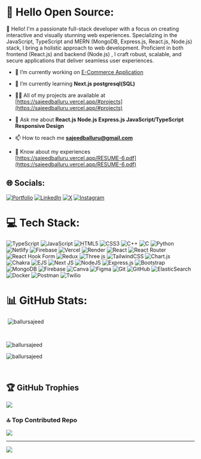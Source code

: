# 💫 Hello Open Source:
🚀 Hello! I'm a passionate full-stack developer with a focus on creating interactive and visually stunning web experiences. Specializing in the JavaScript, TypeScript and MERN (MongoDB, Express.js, React.js, Node.js) stack, I bring a holistic approach to web development. Proficient in both frontend (React.js) and backend (Node.js) , I craft robust, scalable, and secure applications that deliver seamless user experiences.<br>

- 🔭 I’m currently working on [E-Commerce Application](https://e-commerce-app-six-plum.vercel.app/)

- 🌱 I’m currently learning **Next.js postgresql(SQL)**

- 👨‍💻 All of my projects are available at [https://sajeedballuru.vercel.app/#projects](https://sajeedballuru.vercel.app/#projects)

- 💬 Ask me about **React.js Node.js Express.js JavaScript/TypeScript Responsive Design**

- 📫 How to reach me **sajeedballuru@gmail.com**

- 📄 Know about my experiences [https://sajeedballuru.vercel.app/RESUME-6.pdf](https://sajeedballuru.vercel.app/RESUME-6.pdf)

## 🌐 Socials:
[![Portfolio](https://img.shields.io/badge/Portfolio-%23000000.svg?logo=firefox&logoColor=white)](https://sajeedballuru.vercel.app/) 
[![LinkedIn](https://img.shields.io/badge/LinkedIn-%230077B5.svg?logo=linkedin&logoColor=white)](https://linkedin.com/in/sajeed-balluru) 
[![X](https://img.shields.io/badge/X-black.svg?logo=X&logoColor=white)](https://x.com/Ballursajeed11) 
[![Instagram](https://img.shields.io/badge/Instagram-%23E4405F.svg?logo=instagram&logoColor=white)](https://instagram.com/_sxjeed_)


# 💻 Tech Stack:
![TypeScript](https://img.shields.io/badge/typescript-%23007ACC.svg?style=for-the-badge&logo=typescript&logoColor=white) ![JavaScript](https://img.shields.io/badge/javascript-%23323330.svg?style=for-the-badge&logo=javascript&logoColor=%23F7DF1E) ![HTML5](https://img.shields.io/badge/html5-%23E34F26.svg?style=for-the-badge&logo=html5&logoColor=white) ![CSS3](https://img.shields.io/badge/css3-%231572B6.svg?style=for-the-badge&logo=css3&logoColor=white) ![C++](https://img.shields.io/badge/c++-%2300599C.svg?style=for-the-badge&logo=c%2B%2B&logoColor=white) ![C](https://img.shields.io/badge/c-%2300599C.svg?style=for-the-badge&logo=c&logoColor=white) ![Python](https://img.shields.io/badge/python-3670A0?style=for-the-badge&logo=python&logoColor=ffdd54) ![Netlify](https://img.shields.io/badge/netlify-%23000000.svg?style=for-the-badge&logo=netlify&logoColor=#00C7B7) ![Firebase](https://img.shields.io/badge/firebase-%23039BE5.svg?style=for-the-badge&logo=firebase) ![Vercel](https://img.shields.io/badge/vercel-%23000000.svg?style=for-the-badge&logo=vercel&logoColor=white) ![Render](https://img.shields.io/badge/Render-%46E3B7.svg?style=for-the-badge&logo=render&logoColor=white) ![React](https://img.shields.io/badge/react-%2320232a.svg?style=for-the-badge&logo=react&logoColor=%2361DAFB) ![React Router](https://img.shields.io/badge/React_Router-CA4245?style=for-the-badge&logo=react-router&logoColor=white) ![React Hook Form](https://img.shields.io/badge/React%20Hook%20Form-%23EC5990.svg?style=for-the-badge&logo=reacthookform&logoColor=white) ![Redux](https://img.shields.io/badge/redux-%23593d88.svg?style=for-the-badge&logo=redux&logoColor=white) ![Three js](https://img.shields.io/badge/threejs-black?style=for-the-badge&logo=three.js&logoColor=white) ![TailwindCSS](https://img.shields.io/badge/tailwindcss-%2338B2AC.svg?style=for-the-badge&logo=tailwind-css&logoColor=white) ![Chart.js](https://img.shields.io/badge/chart.js-F5788D.svg?style=for-the-badge&logo=chart.js&logoColor=white) ![Chakra](https://img.shields.io/badge/chakra-%234ED1C5.svg?style=for-the-badge&logo=chakraui&logoColor=white) ![EJS](https://img.shields.io/badge/ejs-%23B4CA65.svg?style=for-the-badge&logo=ejs&logoColor=black) ![Next JS](https://img.shields.io/badge/Next-black?style=for-the-badge&logo=next.js&logoColor=white) ![NodeJS](https://img.shields.io/badge/node.js-6DA55F?style=for-the-badge&logo=node.js&logoColor=white) ![Express.js](https://img.shields.io/badge/express.js-%23404d59.svg?style=for-the-badge&logo=express&logoColor=%2361DAFB) ![Bootstrap](https://img.shields.io/badge/bootstrap-%238511FA.svg?style=for-the-badge&logo=bootstrap&logoColor=white) ![MongoDB](https://img.shields.io/badge/MongoDB-%234ea94b.svg?style=for-the-badge&logo=mongodb&logoColor=white) ![Firebase](https://img.shields.io/badge/firebase-a08021?style=for-the-badge&logo=firebase&logoColor=ffcd34) ![Canva](https://img.shields.io/badge/Canva-%2300C4CC.svg?style=for-the-badge&logo=Canva&logoColor=white) ![Figma](https://img.shields.io/badge/figma-%23F24E1E.svg?style=for-the-badge&logo=figma&logoColor=white) ![Git](https://img.shields.io/badge/git-%23F05033.svg?style=for-the-badge&logo=git&logoColor=white) ![GitHub](https://img.shields.io/badge/github-%23121011.svg?style=for-the-badge&logo=github&logoColor=white) ![ElasticSearch](https://img.shields.io/badge/-ElasticSearch-005571?style=for-the-badge&logo=elasticsearch) ![Docker](https://img.shields.io/badge/docker-%230db7ed.svg?style=for-the-badge&logo=docker&logoColor=white) ![Postman](https://img.shields.io/badge/Postman-FF6C37?style=for-the-badge&logo=postman&logoColor=white) ![Twilio](https://img.shields.io/badge/Twilio-F22F46?style=for-the-badge&logo=Twilio&logoColor=white)
# 📊 GitHub Stats:
<p>&nbsp;<img align="center" src="https://github-readme-stats.vercel.app/api?username=ballursajeed&show_icons=true&locale=en" alt="ballursajeed" /></p><br/>
<p><img align="left" src="https://github-readme-stats.vercel.app/api/top-langs?username=ballursajeed&show_icons=true&locale=en" alt="ballursajeed" /></p><br/>
<p><img align="center" src="https://github-readme-streak-stats.herokuapp.com/?user=ballursajeed&" alt="ballursajeed" /></p><br />

## 🏆 GitHub Trophies
![](https://github-profile-trophy.vercel.app/?username=Ballursajeed&theme=radical&no-frame=false&no-bg=true&margin-w=4)

### 🔝 Top Contributed Repo
![](https://github-contributor-stats.vercel.app/api?username=Ballursajeed&limit=5&theme=dark&combine_all_yearly_contributions=true)

---
[![](https://visitcount.itsvg.in/api?id=Ballursajeed&icon=0&color=0)](https://visitcount.itsvg.in)

<!-- Proudly created with GPRM ( https://gprm.itsvg.in ) -->
